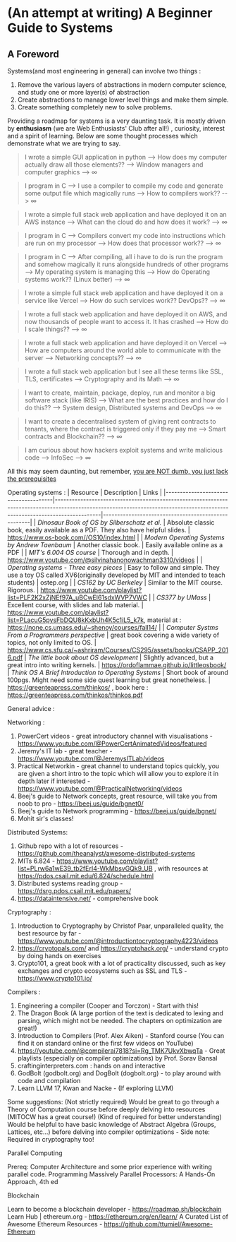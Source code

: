 # (An attempt at writing) A Beginner Guide to Systems

## A Foreword

Systems(and most engineering in general) can involve two things : 
1. Remove the various layers of abstractions in modern computer science, and study one or more layer(s) of abstraction
2. Create abstractions to manage lower level things and make them simple.
3. Create something completely new to solve problems.

Providing a roadmap for systems is a very daunting task. It is mostly driven by **enthusiasm** (we are Web Enthusiasts' Club after all!) , curiosity, interest and a spirit of learning. Below are some thought processes which demonstrate what we are trying to say.

> I wrote a simple GUI application in python --> How does my computer actually draw all those elements?? --> Window managers and computer graphics --> ∞

> I program in C --> I use a compiler to compile my code and generate some output file which magically runs --> How to compilers work?? --> ∞

> I wrote a simple full stack web application and have deployed it on an AWS instance --> What can the cloud do and how does it work? --> ∞

> I program in C --> Compilers convert my code into instructions which are run on my processor --> How does that processor work?? --> ∞

> I program in C --> After compiling, all i have to do is run the program and somehow magically it runs alongside hundreds of other programs --> My operating system is managing this --> How do Operating systems work?? (Linux better) --> ∞

> I wrote a simple full stack web application and have deployed it on a service like Vercel --> How do such services work?? DevOps?? --> ∞

> I wrote a full stack web application and have deployed it on AWS, and now thousands of people want to access it. It has crashed --> How do I scale things?? --> ∞

> I wrote a full stack web application and have deployed it on Vercel --> How are computers around the world able to communicate with the server --> Networking concepts?? --> ∞

> I wrote a full stack web application but I see all these terms like SSL, TLS, certificates --> Cryptography and its Math --> ∞

> I want to create, maintain, package, deploy, run and monitor a big software stack (like IRIS) --> What are the best practices and how do I do this?? --> System design, Distributed systems and DevOps --> ∞ 

> I want to create a decentralised system of giving rent contracts to tenants, where the contract is triggered only if they pay me --> Smart contracts and Blockchain?? --> ∞

> I am curious about how hackers exploit systems and write malicious code --> InfoSec --> ∞

All this may seem daunting, but remember, [you are NOT dumb, you just lack the prerequisites](https://lelouch.dev/blog/you-are-probably-not-dumb/)



Operating systems :
| Resource                                | Description                                                                                                                                                   | Links                                      |
|--------------------------------------|----------------------------------------------------------------------------------------------------------------------------------------------------------------------------|----------------------------------------------------|
| *Dinosaur Book of OS by Silberschatz et al.*                             | Absolute classic book, easily available as a PDF. They also have helpful slides.                                | https://www.os-book.com//OS10/index.html                    |
| *Modern Operating Systems by Andrew Taenbaum*                              | Another classic book.                                        | Easily available online as a PDF |
| *MIT's 6.004 OS course*                      | Thorough and in depth.                                                                 | https://www.youtube.com/@silvinahanonowachman3310/videos      |
| *Operating systems - Three easy pieces*                       | Easy to follow and simple. They use a toy OS called XV6(originally developed by MIT and intended to teach students)                                                                                                   | ostep.org        |
| *CS162 by UC Berkeley*                 | Similar to the MIT course. Rigorous.                                                                                     | https://www.youtube.com/playlist?list=PLF2K2xZjNEf97A_uBCwEl61sdxWVP7VWC                         |
| *CS377 by UMass* | Excellent course, with slides and lab material.                       | https://www.youtube.com/playlist?list=PLacuG5pysFbDQU8kKxbUh4K5c1iL5_k7k, material at : https://none.cs.umass.edu/~shenoy/courses/fall14/ |
| *Computer Systms From a Programmers perspective* | great book covering a wide variety of topics, not only limited to OS.                       | https://www.cs.sfu.ca/~ashriram/Courses/CS295/assets/books/CSAPP_2016.pdf
| *The little book about OS development* | Slightly advanced, but a great intro into writing kernels.                       | https://ordoflammae.github.io/littleosbook/
| *Think OS A Brief Introduction to Operating Systems* | Short book of around 100pgs. Might need some side quest learning but great nonetheless.                       | https://greenteapress.com/thinkos/ , book here : https://greenteapress.com/thinkos/thinkos.pdf


General advice : 

Networking :
1. PowerCert videos - great introductory channel with visualisations - https://www.youtube.com/@PowerCertAnimatedVideos/featured
2. Jeremy's IT lab - great teacher - https://www.youtube.com/@JeremysITLab/videos
3. Practical Networkin - great channel to understand topics quickly, you are given a short intro to the topic which will allow you to explore it in depth later if interested - https://www.youtube.com/@PracticalNetworking/videos
4. Beej's guide to Network concepts, great resource, will take you from noob to pro - https://beej.us/guide/bgnet0/
5. Beej's guide to Network programming - https://beej.us/guide/bgnet/
6. Mohit sir's classes!


Distributed Systems:
1. Github repo with a lot of resources - https://github.com/theanalyst/awesome-distributed-systems
2. MITs 6.824 - https://www.youtube.com/playlist?list=PLrw6a1wE39_tb2fErI4-WkMbsvGQk9_UB , with resources at https://pdos.csail.mit.edu/6.824/schedule.html
3. Distributed systems reading group - https://dsrg.pdos.csail.mit.edu/papers/
4. https://dataintensive.net/ - comprehensive book


Cryptography :
1. Introduction to Cryptography by Christof Paar, unparalleled quality, the best resource by far - https://www.youtube.com/@introductiontocryptography4223/videos
2. https://cryptopals.com/ and https://cryptohack.org/ - understand crypto by doing hands on exercises
3. Crypto101, a great book with a lot of practicality discussed, such as key exchanges and crypto ecosystems such as SSL and TLS - https://www.crypto101.io/


Compilers :
1. Engineering a compiler (Cooper and Torczon) - Start with this!
2. The Dragon Book (A large portion of the text is dedicated to lexing and parsing, which might not be needed. The chapters on optimization are great!)
3. Introduction to Compilers (Prof. Alex Aiken) - Stanford course (You can find it on standard online or the first few videos on YouTube)
4. https://youtube.com/@compilerai7818?si=Rg_TMK7UkvXbwqTa - Great playlists (especially on compiler optimizations) by Prof. Sorav Bansal
5. craftinginterpreters.com : hands on and interactive
6. GodBolt (godbolt.org) and DogBolt (dogbolt.org) - to play around with code and compilation
7. Learn LLVM 17, Kwan and Nacke - (If exploring LLVM)

Some suggestions:
(Not strictly required) Would be great to go through a Theory of Computation course before deeply delving into resources (MITOCW has a great course!)
(Kind of required for better understanding) Would be helpful to have basic knowledge of Abstract Algebra (Groups, Lattices, etc…) before delving into compiler optimizations - Side note: Required in cryptography too!

Parallel Computing 

Prereq: Computer Architecture and some prior experience with writing parallel code.
Programming Massively Parallel Processors: A Hands-On Approach, 4th ed

Blockchain

Learn to become a blockchain developer - https://roadmap.sh/blockchain
Learn Hub | ethereum.org - https://ethereum.org/en/learn/
A Curated List of Awesome Ethereum Resources - https://github.com/ttumiel/Awesome-Ethereum

